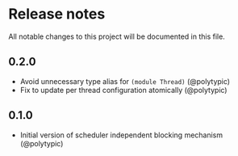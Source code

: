 # Release notes

All notable changes to this project will be documented in this file.

## 0.2.0

- Avoid unnecessary type alias for `(module Thread)` (@polytypic)
- Fix to update per thread configuration atomically (@polytypic)

## 0.1.0

- Initial version of scheduler independent blocking mechanism (@polytypic)
